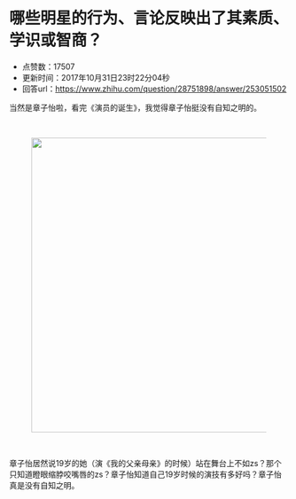 # 哪些明星的行为、言论反映出了其素质、学识或智商？
- 点赞数：17507
- 更新时间：2017年10月31日23时22分04秒
- 回答url：https://www.zhihu.com/question/28751898/answer/253051502
<body>
 <p data-pid="dZXgOsIe">当然是章子怡啦，看完《演员的诞生》，我觉得章子怡挺没有自知之明的。</p>
 <p class="ztext-empty-paragraph"><br></p>
 <figure>
  <img src="https://picx.zhimg.com/50/v2-24e32138765884314d67eb6e742ce535_720w.jpg?source=1940ef5c" data-caption="" data-rawwidth="532" data-rawheight="310" data-original-token="v2-24e32138765884314d67eb6e742ce535" class="origin_image zh-lightbox-thumb" width="532" data-original="https://pica.zhimg.com/v2-24e32138765884314d67eb6e742ce535_r.jpg?source=1940ef5c">
 </figure>
 <p class="ztext-empty-paragraph"><br></p>
 <p data-pid="Ym0d1TZt">章子怡居然说19岁的她（演《我的父亲母亲》的时候）站在舞台上不如zs？那个只知道瞪眼缩脖咬嘴唇的zs？章子怡知道自己19岁时候的演技有多好吗？章子怡真是没有自知之明。</p>
</body>